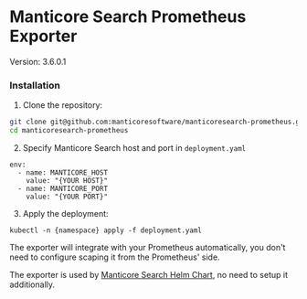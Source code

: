# Manticore Search Prometheus Exporter

Version: 3.6.0.1

### Installation

1) Clone the repository:
```bash
git clone git@github.com:manticoresoftware/manticoresearch-prometheus.git`
cd manticoresearch-prometheus
```

2) Specify Manticore Search host and port in `deployment.yaml`
```
env:
  - name: MANTICORE_HOST
    value: "{YOUR HOST}"
  - name: MANTICORE_PORT
    value: "{YOUR PORT}"
``` 
3) Apply the deployment: 

```kubernetes helm
kubectl -n {namespace} apply -f deployment.yaml
```

The exporter will integrate with your Prometheus automatically, you don't need to configure scaping it from the Prometheus' side.

The exporter is used by [Manticore Search Helm Chart](https://github.com/manticoresoftware/manticoresearch-helm), no need to setup it additionally.
